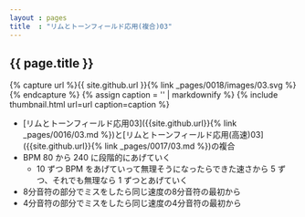 ```yaml
---
layout : pages
title  : "リムとトーンフィールド応用(複合)03"
---
```


## {{ page.title }}

{% capture url %}{{ site.github.url }}{% link _pages/0018/images/03.svg %}{% endcapture %}
{% assign caption = '' | markdownify %}
{% include thumbnail.html url=url caption=caption %}

* [リムとトーンフィールド応用03]({{site.github.url}}{% link _pages/0016/03.md %})と[リムとトーンフィールド応用(高速)03]({{site.github.url}}{% link _pages/0017/03.md %})の複合
* BPM 80 から 240 に段階的にあげていく
  * 10 ずつ BPM をあげていって無理そうになったらできた速さから 5 ずつ、それでも無理なら 1 ずつとあげていく
* 8分音符の部分でミスをしたら同じ速度の8分音符の最初から
* 4分音符の部分でミスをしたら同じ速度の4分音符の最初から